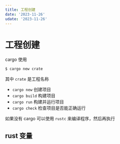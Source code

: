 ```yaml
---
title: 工程创建
date: '2023-11-26'
udate: '2023-11-26'
---
```


# 工程创建

cargo 使用

```bash
$ cargo new crate
```

其中 `crate` 是工程名称

- `cargo new` 创建项目
- `cargo build` 构建项目
- `cargo run` 构建并运行项目
- `cargo check` 检查项目是否能正确运行

如果没有 cargo 可以使用 `rustc` 来编译程序，然后再执行

## rust 变量
